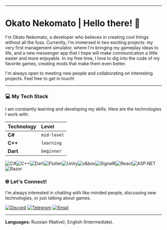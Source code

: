 ***

# Okato Nekomato | Hello there! 👋

I'm Okato Nekomato, a developer who believes in creating cool things without all the fuss. Currently, I'm immersed in two exciting projects: my very first management simulator, where I'm bringing my gameplay ideas to life, and a new messenger app that I hope will make communication a little easier and more enjoyable. In my free time, I love to dig into the code of my favorite games, creating mods that make them even better.

I'm always open to meeting new people and collaborating on interesting projects. Feel free to get in touch!

---

### 💻 My Tech Stack

I am constantly learning and developing my skills. Here are the technologies I work with:

| Technology | Level |
| :--- | :--- |
| **C#** | `mid-level` |
| **C++** | `learning` |
| **Dart** | `beginner` |

![C#](https://img.shields.io/badge/C%23-239120?style=for-the-badge&logo=c-sharp&logoColor=white)![C++](https://img.shields.io/badge/C%2B%2B-00599C?style=for-the-badge&logo=c%2B%2B&logoColor=white)![Dart](https://img.shields.io/badge/Dart-0175C2?style=for-the-badge&logo=dart&logoColor=white)![Flutter](https://img.shields.io/badge/Flutter-02569B?style=for-the-badge&logo=flutter&logoColor=white)![Unity](https://img.shields.io/badge/Unity-100000?style=for-the-badge&logo=unity&logoColor=white)![s&box](https://img.shields.io/badge/s&box-F22C5A?style=for-the-badge&logo=sandbox&logoColor=white)![SignalR](https://img.shields.io/badge/SignalR-150F21?style=for-the-badge&logo=dotnet&logoColor=white)![React](https://img.shields.io/badge/React-20232A?style=for-the-badge&logo=react&logoColor=61DAFB)![ASP.NET](https://img.shields.io/badge/ASP.NET-5C2D91?style=for-the-badge&logo=dotnet&logoColor=white)![Razor](https://img.shields.io/badge/Razor-512BD4?style=for-the-badge&logo=dotnet&logoColor=white)

### 🌐 Let's Connect!

I'm always interested in chatting with like-minded people, discussing new technologies, or just talking about games.

[![Discord](https://img.shields.io/badge/Discord-7289DA?style=for-the-badge&logo=discord&logoColor=white)](https://discord.com/users/okatonekomato)
[![Telegram](https://img.shields.io/badge/Telegram-26A5E4?style=for-the-badge&logo=telegram&logoColor=white)](https://t.me/okatonekomato)
[![Email](https://img.shields.io/badge/Email-D14836?style=for-the-badge&logo=gmail&logoColor=white)](mailto:okatonekomato@gmail.com)

---

**Languages:** Russian (Native), English (Intermediate).
